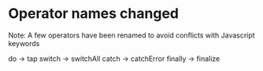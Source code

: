 Operator names changed
======================

Note: A few operators have been renamed to avoid conflicts with Javascript keywords

do -> tap 
switch -> switchAll
catch -> catchError
finally -> finalize